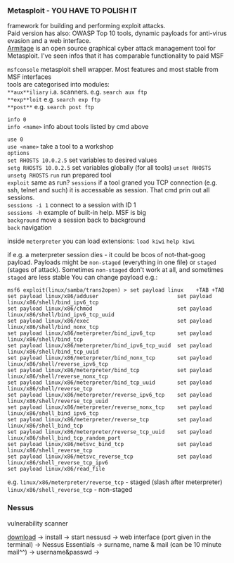 ### Metasploit - YOU HAVE TO POLISH IT
framework for building and performing exploit attacks.  
Paid version has also: OWASP Top 10 tools, dynamic payloads for anti-virus evasion and a web interface.  
[Armitage](https://github.com/rsmudge/armitage) is an open source graphical cyber attack management tool for Metasploit. I've seen infos that it has comparable functionality to paid MSF  

`msfconsole` metasploit shell wrapper. Most features and most stable from MSF interfaces  
tools are categorised into modules:  
`**aux**iliary` i.a. scanners. e.g. `search aux ftp`  
`**exp**loit` e.g. `search exp ftp`  
`**post**` e.g. `search post ftp`  

`info 0`  
`info <name>` info about tools listed by cmd above  

`use 0`  
`use <name>` take a tool to a workshop  
`options`  
`set RHOSTS 10.0.2.5` set variables to desired values  
`setg RHOSTS 10.0.2.5` set variables globally (for all tools)
`unset RHOSTS`  
`unsetg RHOSTS`
`run` run prepared tool  
`exploit` same as run?
`sessions` if a tool graned you TCP connection (e.g. ssh, telnet and such) it is accessable as session. That cmd prin out all sessions.  
`sessions -i 1` connect to a session with ID 1  
`sessions -h` example of built-in help. MSF is big  
`background` move a session back to background  
`back` navigation  

inside `meterpreter` you can load extensions:
`load kiwi`
`help kiwi`

if e.g. a meterpreter session dies - it could be bcos of not-that-goog payload.
Payloads might be `non-staged` (everything in one file) or `staged` (stages of attack).
Sometimes `non-staged` don't work at all, and sometimes `staged` are less stable
You can change payload e.g.:
```
msf6 exploit(linux/samba/trans2open) > set payload linux    +TAB +TAB
set payload linux/x86/adduser                         set payload linux/x86/shell/bind_ipv6_tcp
set payload linux/x86/chmod                           set payload linux/x86/shell/bind_ipv6_tcp_uuid
set payload linux/x86/exec                            set payload linux/x86/shell/bind_nonx_tcp
set payload linux/x86/meterpreter/bind_ipv6_tcp       set payload linux/x86/shell/bind_tcp
set payload linux/x86/meterpreter/bind_ipv6_tcp_uuid  set payload linux/x86/shell/bind_tcp_uuid
set payload linux/x86/meterpreter/bind_nonx_tcp       set payload linux/x86/shell/reverse_ipv6_tcp
set payload linux/x86/meterpreter/bind_tcp            set payload linux/x86/shell/reverse_nonx_tcp
set payload linux/x86/meterpreter/bind_tcp_uuid       set payload linux/x86/shell/reverse_tcp
set payload linux/x86/meterpreter/reverse_ipv6_tcp    set payload linux/x86/shell/reverse_tcp_uuid
set payload linux/x86/meterpreter/reverse_nonx_tcp    set payload linux/x86/shell_bind_ipv6_tcp
set payload linux/x86/meterpreter/reverse_tcp         set payload linux/x86/shell_bind_tcp
set payload linux/x86/meterpreter/reverse_tcp_uuid    set payload linux/x86/shell_bind_tcp_random_port
set payload linux/x86/metsvc_bind_tcp                 set payload linux/x86/shell_reverse_tcp
set payload linux/x86/metsvc_reverse_tcp              set payload linux/x86/shell_reverse_tcp_ipv6
set payload linux/x86/read_file
```
e.g.
`linux/x86/meterpreter/reverse_tcp` - staged (slash after meterpreter)
`linux/x86/shell_reverse_tcp` - non-staged

### Nessus
vulnerability scanner

[download](https://www.tenable.com/downloads/nessus?loginAttempted=true) -> install -> start nessusd -> web interface (port given in the terminal) -> Nessus Essentials -> surname, name & mail (can be 10 minute mail^^) -> username&passwd -> 
